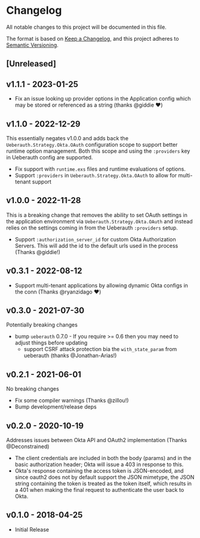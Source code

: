 # Changelog

All notable changes to this project will be documented in this file.

The format is based on [Keep a Changelog](https://keepachangelog.com/en/1.0.0/),
and this project adheres to [Semantic Versioning](https://semver.org/spec/v2.0.0.html).

## [Unreleased]

## v1.1.1 - 2023-01-25

* Fix an issue looking up provider options in the Application config which
  may be stored or referenced as a string (thanks @giddie :heart:)

## v1.1.0 - 2022-12-29

This essentially negates v1.0.0 and adds back the `Ueberauth.Strategy.Okta.OAuth`
configuration scope to support better runtime option management. Both this scope
and using the `:providers` key in Ueberauth config are supported.

* Fix support with `runtime.exs` files and runtime evaluations of options.
* Support `:providers` in `Ueberauth.Strategy.Okta.OAuth` to allow for
  multi-tenant support

## v1.0.0 - 2022-11-28

This is a breaking change that removes the ability to set OAuth settings in the
application environment via `Ueberauth.Strategy.Okta.OAuth` and instead relies
on the settings coming in from the Ueberauth `:providers` setup.

* Support `:authorization_server_id` for custom Okta Authorization Servers. This will
  add the id to the default urls used in the process (Thanks @giddie!)

## v0.3.1 - 2022-08-12

* Support multi-tenant applications by allowing dynamic Okta configs in the conn
  (Thanks @ryanzidago :heart:)

## v0.3.0 - 2021-07-30

Potentially breaking changes

* bump `ueberauth` 0.7.0 - If you require >= 0.6 then you may need to
  adjust things before updating
  * support CSRF attack protection bia the `with_state_param` from ueberauth (thanks @Jonathan-Arias!)

## v0.2.1 - 2021-06-01

No breaking changes

* Fix some compiler warnings (Thanks @zillou!)
* Bump development/release deps

## v0.2.0 - 2020-10-19

Addresses issues between Okta API and OAuth2 implementation (Thanks @Deconstrained)

* The client credentials are included in both the body (params) and in the basic authorization header; Okta will issue a 403 in response to this.
* Okta's response containing the access token is JSON-encoded, and since oauth2 does not by default support the JSON mimetype, the JSON string containing the token is treated as the token itself, which results in a 401 when making the final request to authenticate the user back to Okta.

## v0.1.0 - 2018-04-25

* Initial Release
